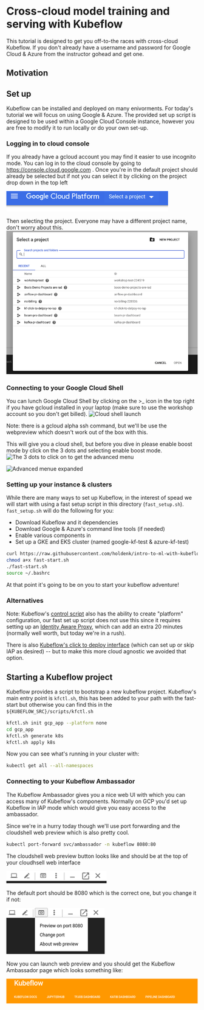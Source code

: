 # Cross-cloud model training and serving with Kubeflow

This tutorial is designed to get you off-to-the races with cross-cloud Kubeflow.
If you don't already have a username and password for Google Cloud & Azure from the instructor gohead and get one.

## Motivation


## Set up

Kubeflow can be installed and deployed on many enivorments.
For today's tutorial we will focus on using Google & Azure.
The provided set up script is designed to be used within a Google Cloud Console instance, however you are free to modify it to run locally or do your own set-up.

### Logging in to cloud console

If you already have a gcloud account you may find it easier to use incognito mode. You can log in to the cloud console by going to https://console.cloud.google.com . 
Once you're in the default project should already be selected but if not you can select it by clicking on the project drop down in the top left

![Project drop down location](./imgs/select_project_left_top.png)

Then selecting the project. Everyone may have a different project name, don't worry about this.
![Select project](./imgs/select_project_picker.png)

### Connecting to your Google Cloud Shell

You can lunch Google Cloud Shell by clicking on the >_ icon in the top right if you have gcloud installed in your laptop (make sure to use the workshop account so you don't get billed).
![Cloud shell launch](cloud-console-button.png)

Note: there is a gcloud alpha ssh command, but we'll be use the webpreview which doesn't work out of the box with this.


This will give you a cloud shell, but before you dive in please enable boost mode by click on the 3 dots and selecting enable boost mode.
![The 3 dots to click on to get the advanced menu](area_to_enable_boost.png)

![Advanced menue expanded](enable-boost-expanded.png)

### Setting up your instance & clusters

While there are many ways to set up Kubeflow, in the interest of spead we will start with using a fast setup script in this directory (`fast_setup.sh`).
`fast_setup.sh` will do the following for you:

* Download Kubeflow and it dependencies
* Download Google & Azure's command line tools (if needed)
* Enable various components in 
* Set up a GKE and EKS cluster (named google-kf-test & azure-kf-test)


```bash
curl https://raw.githubusercontent.com/holdenk/intro-to-ml-with-kubeflow-examples/multi-cloud/multi-cloud/fast-start.sh -o fast-start.sh
chmod a+x fast-start.sh
./fast-start.sh
source ~/.bashrc
```

At that point it's going to be on you to start your kubeflow adventure!

### Alternatives

Note: Kubeflow's [control script](https://github.com/kubeflow/kubeflow/blob/master/scripts/kfctl.sh) also has the ability to create "platform" configuration, our fast set up script does not use this since it requires setting up an [Identity Aware Proxy](https://cloud.google.com/iap/docs/), which can add an extra 20 minutes (normally well worth, but today we're in a rush).


There is also [Kubeflow's click to deploy interface](https://deploy.kubeflow.cloud/#/deploy) (which can set up or skip IAP as desired) -- but to make this more cloud agnostic we avoided that option.

## Starting a Kubeflow project

Kubeflow provides a script to bootstrap a new kubeflow project. Kubeflow's main entry point is `kfctl.sh`, this has been added to your path with the fast-start but otherwise you can find this in the `${KUBEFLOW_SRC}/scripts/kfctl.sh`

```bash
kfctl.sh init gcp_app --platform none
cd gcp_app
kfctl.sh generate k8s
kfctl.sh apply k8s
```

Now you can see what's running in your cluster with:

```bash
kubectl get all --all-namespaces
```

### Connecting to your Kubeflow Ambassador

The Kubeflow Ambassador gives you a nice web UI with which you can access many of Kubeflow's components.
Normally on GCP you'd set up Kubeflow in IAP mode which would give you easy access to the ambassador.

Since we're in a hurry today though we'll use port forwarding and the cloudshell web preview which is also pretty cool.

```bash
kubectl port-forward svc/ambassador -n kubeflow 8080:80
```

The cloudshell web preview button looks like and should be at the top of your cloudhsell web interface

![image of cloudshell webpreview button](./imgs/web_preview.png)

The default port should be 8080 which is the correct one, but you change it if not:

![image of cloudhsell port selection](./imgs/webpreview_w_port.png)

Now you can launch web preview and you should get the Kubeflow Ambassador page which looks something like:

![Image of Ambassador Web UI](./imgs/kf_ambassador.png)
